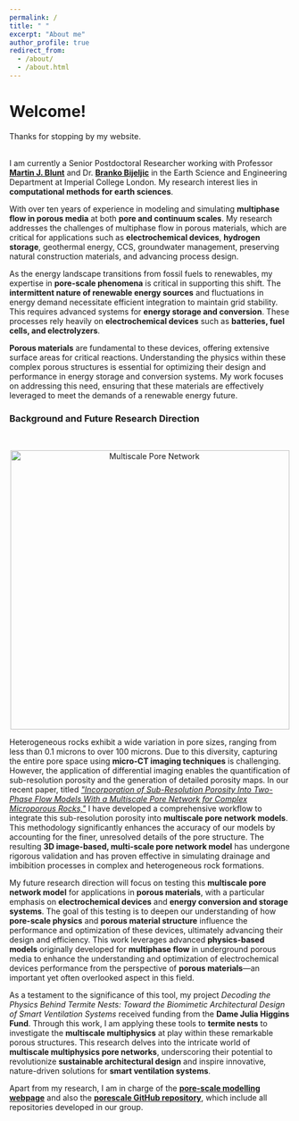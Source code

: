 ```yaml
---
permalink: /
title: " "
excerpt: "About me"
author_profile: true
redirect_from: 
  - /about/
  - /about.html
---
```

<!--
> __Update:__ I will be starting as an assistant professor at Imperial College London in January 2024, with a co-appointment from [Earth Science Engineering](https://www.imperial.ac.uk/earth-science/) and [I-X (Imperial + AI)](https://ix.imperial.ac.uk/). My group focuses on AI for Energy Transition, with special emphasis on subsurface energy storage and CO$_2$ geological storage. Please reach out if you are interested in [Ph.D. opportunity](https://www.imperial.ac.uk/media/imperial-college/grantham-institute/public/dtp/2024-projects/grantham-institute-2024-projects/2024_27_ESE_GW.pdf) in Fall 2024!
-->
# **Welcome!**

Thanks for stopping by my website.  
<br>  


I am currently a Senior Postdoctoral Researcher working with Professor **[Martin J. Blunt](https://www.imperial.ac.uk/people/m.blunt)** and Dr. **[Branko Bijeljic](https://www.imperial.ac.uk/people/b.bijeljic)**  in the Earth Science and Engineering Department at Imperial College London. My research interest lies in **computational methods for earth sciences**.

With over ten years of experience in modeling and simulating **multiphase flow in porous media** at both **pore and continuum scales**. My research addresses the challenges of multiphase flow in porous materials, which are critical for applications such as **electrochemical devices**, **hydrogen storage**, geothermal energy, CCS, groundwater management, preserving natural construction materials, and advancing process design.

As the energy landscape transitions from fossil fuels to renewables, my expertise in **pore-scale phenomena** is critical in supporting this shift. The **intermittent nature of renewable energy sources** and fluctuations in energy demand necessitate efficient integration to maintain grid stability. This requires advanced systems for **energy storage and conversion**. These processes rely heavily on **electrochemical devices** such as **batteries, fuel cells, and electrolyzers**.

**Porous materials** are fundamental to these devices, offering extensive surface areas for critical reactions. Understanding the physics within these complex porous structures is essential for optimizing their design and performance in energy storage and conversion systems. My work focuses on addressing this need, ensuring that these materials are effectively leveraged to meet the demands of a renewable energy future.

### **Background and Future Research Direction**
<br>  
<p align="center">
  <img src="../images/LinkedinPost.png" alt="Multiscale Pore Network" width="500"/>
</p>


Heterogeneous rocks exhibit a wide variation in pore sizes, ranging from less than 0.1 microns to over 100 microns. Due to this diversity, capturing the entire pore space using **micro-CT imaging techniques** is challenging. However, the application of differential imaging enables the quantification of sub-resolution porosity and the generation of detailed porosity maps. In our recent paper, titled *["Incorporation of Sub-Resolution Porosity Into Two-Phase Flow Models With a Multiscale Pore Network for Complex Microporous Rocks,"](https://doi.org/10.1029/2023WR036393)* I have developed a comprehensive workflow to integrate this sub-resolution porosity into **multiscale pore network models**. This methodology significantly enhances the accuracy of our models by accounting for the finer, unresolved details of the pore structure. The resulting **3D image-based, multi-scale pore network model** has undergone rigorous validation and has proven effective in simulating drainage and imbibition processes in complex and heterogeneous rock formations.

My future research direction will focus on testing this **multiscale pore network model** for applications in **porous materials**, with a particular emphasis on **electrochemical devices** and **energy conversion and storage systems**. The goal of this testing is to deepen our understanding of how **pore-scale physics** and **porous material structure** influence the performance and optimization of these devices, ultimately advancing their design and efficiency. This work leverages advanced **physics-based models** originally developed for **multiphase flow** in underground porous media to enhance the understanding and optimization of electrochemical devices performance from the perspective of **porous materials**—an important yet often overlooked aspect in this field.

As a testament to the significance of this tool, my project *Decoding the Physics Behind Termite Nests: Toward the Biomimetic Architectural Design of Smart Ventilation Systems* received funding from the **Dame Julia Higgins Fund**. Through this work, I am applying these tools to **termite nests** to investigate the **multiscale multiphysics** at play within these remarkable porous structures. This research delves into the intricate world of **multiscale multiphysics pore networks**, underscoring their potential to revolutionize **sustainable architectural design** and inspire innovative, nature-driven solutions for **smart ventilation systems**.

Apart from my research, I am in charge of the **[pore-scale modelling webpage](https://www.imperial.ac.uk/earth-science/research/research-groups/pore-scale-modelling/)** and also the **[porescale GitHub repository](https://github.com/ImperialCollegeLondon/porescale)**, which include all repositories developed in our group.

<!-- Check out ccsnet.ai, a machine learning-based web application for real-time CO2 -->
<!-- plume migration and pressure buildup prediction. This web application provides 1,000 predictions per day to researchers, students, regulators, and industrial users across the world.-->


<!--
For more info
------
More info about configuring academicpages can be found in [the guide](https://academicpages.github.io/markdown/). The [guides for the Minimal Mistakes theme](https://mmistakes.github.io/minimal-mistakes/docs/configuration/) (which this theme was forked from) might also be helpful.
--- 
-->
